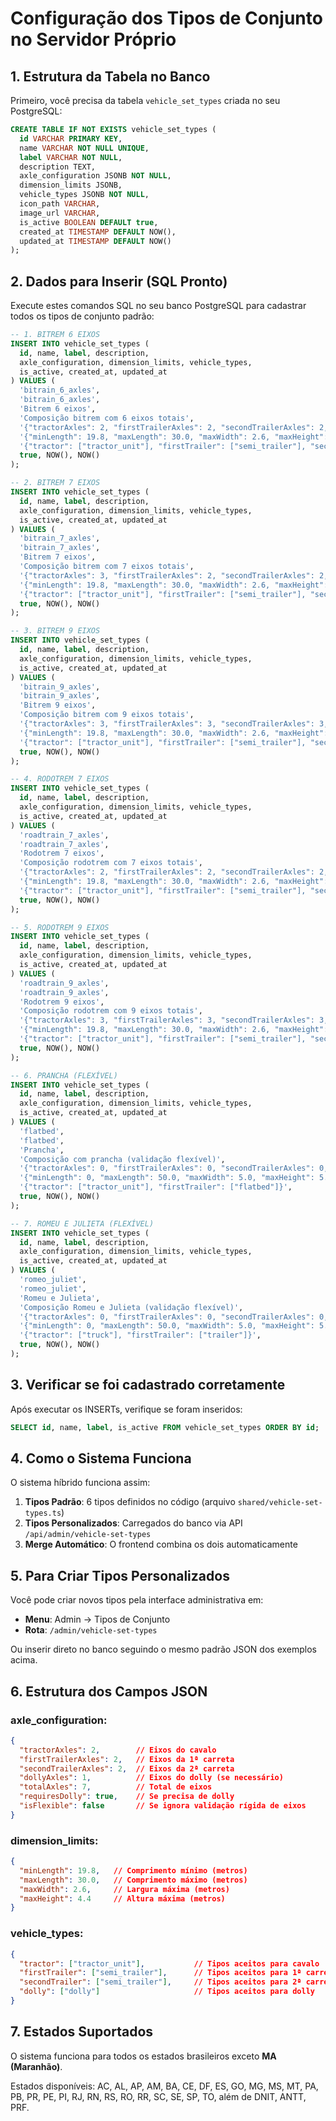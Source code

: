 # Configuração dos Tipos de Conjunto no Servidor Próprio

## 1. Estrutura da Tabela no Banco

Primeiro, você precisa da tabela `vehicle_set_types` criada no seu PostgreSQL:

```sql
CREATE TABLE IF NOT EXISTS vehicle_set_types (
  id VARCHAR PRIMARY KEY,
  name VARCHAR NOT NULL UNIQUE,
  label VARCHAR NOT NULL,
  description TEXT,
  axle_configuration JSONB NOT NULL,
  dimension_limits JSONB,
  vehicle_types JSONB NOT NULL,
  icon_path VARCHAR,
  image_url VARCHAR,
  is_active BOOLEAN DEFAULT true,
  created_at TIMESTAMP DEFAULT NOW(),
  updated_at TIMESTAMP DEFAULT NOW()
);
```

## 2. Dados para Inserir (SQL Pronto)

Execute estes comandos SQL no seu banco PostgreSQL para cadastrar todos os tipos de conjunto padrão:

```sql
-- 1. BITREM 6 EIXOS
INSERT INTO vehicle_set_types (
  id, name, label, description, 
  axle_configuration, dimension_limits, vehicle_types, 
  is_active, created_at, updated_at
) VALUES (
  'bitrain_6_axles',
  'bitrain_6_axles', 
  'Bitrem 6 eixos',
  'Composição bitrem com 6 eixos totais',
  '{"tractorAxles": 2, "firstTrailerAxles": 2, "secondTrailerAxles": 2, "totalAxles": 6, "requiresDolly": false, "isFlexible": false}',
  '{"minLength": 19.8, "maxLength": 30.0, "maxWidth": 2.6, "maxHeight": 4.4}',
  '{"tractor": ["tractor_unit"], "firstTrailer": ["semi_trailer"], "secondTrailer": ["semi_trailer"]}',
  true, NOW(), NOW()
);

-- 2. BITREM 7 EIXOS
INSERT INTO vehicle_set_types (
  id, name, label, description, 
  axle_configuration, dimension_limits, vehicle_types, 
  is_active, created_at, updated_at
) VALUES (
  'bitrain_7_axles',
  'bitrain_7_axles', 
  'Bitrem 7 eixos',
  'Composição bitrem com 7 eixos totais',
  '{"tractorAxles": 3, "firstTrailerAxles": 2, "secondTrailerAxles": 2, "totalAxles": 7, "requiresDolly": false, "isFlexible": false}',
  '{"minLength": 19.8, "maxLength": 30.0, "maxWidth": 2.6, "maxHeight": 4.4}',
  '{"tractor": ["tractor_unit"], "firstTrailer": ["semi_trailer"], "secondTrailer": ["semi_trailer"]}',
  true, NOW(), NOW()
);

-- 3. BITREM 9 EIXOS
INSERT INTO vehicle_set_types (
  id, name, label, description, 
  axle_configuration, dimension_limits, vehicle_types, 
  is_active, created_at, updated_at
) VALUES (
  'bitrain_9_axles',
  'bitrain_9_axles', 
  'Bitrem 9 eixos',
  'Composição bitrem com 9 eixos totais',
  '{"tractorAxles": 3, "firstTrailerAxles": 3, "secondTrailerAxles": 3, "totalAxles": 9, "requiresDolly": false, "isFlexible": false}',
  '{"minLength": 19.8, "maxLength": 30.0, "maxWidth": 2.6, "maxHeight": 4.4}',
  '{"tractor": ["tractor_unit"], "firstTrailer": ["semi_trailer"], "secondTrailer": ["semi_trailer"]}',
  true, NOW(), NOW()
);

-- 4. RODOTREM 7 EIXOS
INSERT INTO vehicle_set_types (
  id, name, label, description, 
  axle_configuration, dimension_limits, vehicle_types, 
  is_active, created_at, updated_at
) VALUES (
  'roadtrain_7_axles',
  'roadtrain_7_axles', 
  'Rodotrem 7 eixos',
  'Composição rodotrem com 7 eixos totais',
  '{"tractorAxles": 2, "firstTrailerAxles": 2, "secondTrailerAxles": 2, "dollyAxles": 1, "totalAxles": 7, "requiresDolly": true, "isFlexible": false}',
  '{"minLength": 19.8, "maxLength": 30.0, "maxWidth": 2.6, "maxHeight": 4.4}',
  '{"tractor": ["tractor_unit"], "firstTrailer": ["semi_trailer"], "secondTrailer": ["semi_trailer"], "dolly": ["dolly"]}',
  true, NOW(), NOW()
);

-- 5. RODOTREM 9 EIXOS
INSERT INTO vehicle_set_types (
  id, name, label, description, 
  axle_configuration, dimension_limits, vehicle_types, 
  is_active, created_at, updated_at
) VALUES (
  'roadtrain_9_axles',
  'roadtrain_9_axles', 
  'Rodotrem 9 eixos',
  'Composição rodotrem com 9 eixos totais',
  '{"tractorAxles": 3, "firstTrailerAxles": 3, "secondTrailerAxles": 3, "dollyAxles": 0, "totalAxles": 9, "requiresDolly": true, "isFlexible": false}',
  '{"minLength": 19.8, "maxLength": 30.0, "maxWidth": 2.6, "maxHeight": 4.4}',
  '{"tractor": ["tractor_unit"], "firstTrailer": ["semi_trailer"], "secondTrailer": ["semi_trailer"], "dolly": ["dolly"]}',
  true, NOW(), NOW()
);

-- 6. PRANCHA (FLEXÍVEL)
INSERT INTO vehicle_set_types (
  id, name, label, description, 
  axle_configuration, dimension_limits, vehicle_types, 
  is_active, created_at, updated_at
) VALUES (
  'flatbed',
  'flatbed', 
  'Prancha',
  'Composição com prancha (validação flexível)',
  '{"tractorAxles": 0, "firstTrailerAxles": 0, "secondTrailerAxles": 0, "totalAxles": 0, "requiresDolly": false, "isFlexible": true}',
  '{"minLength": 0, "maxLength": 50.0, "maxWidth": 5.0, "maxHeight": 5.0}',
  '{"tractor": ["tractor_unit"], "firstTrailer": ["flatbed"]}',
  true, NOW(), NOW()
);

-- 7. ROMEU E JULIETA (FLEXÍVEL)
INSERT INTO vehicle_set_types (
  id, name, label, description, 
  axle_configuration, dimension_limits, vehicle_types, 
  is_active, created_at, updated_at
) VALUES (
  'romeo_juliet',
  'romeo_juliet', 
  'Romeu e Julieta',
  'Composição Romeu e Julieta (validação flexível)',
  '{"tractorAxles": 0, "firstTrailerAxles": 0, "secondTrailerAxles": 0, "totalAxles": 0, "requiresDolly": false, "isFlexible": true}',
  '{"minLength": 0, "maxLength": 50.0, "maxWidth": 5.0, "maxHeight": 5.0}',
  '{"tractor": ["truck"], "firstTrailer": ["trailer"]}',
  true, NOW(), NOW()
);
```

## 3. Verificar se foi cadastrado corretamente

Após executar os INSERTs, verifique se foram inseridos:

```sql
SELECT id, name, label, is_active FROM vehicle_set_types ORDER BY id;
```

## 4. Como o Sistema Funciona

O sistema híbrido funciona assim:

1. **Tipos Padrão**: 6 tipos definidos no código (arquivo `shared/vehicle-set-types.ts`)
2. **Tipos Personalizados**: Carregados do banco via API `/api/admin/vehicle-set-types`
3. **Merge Automático**: O frontend combina os dois automaticamente

## 5. Para Criar Tipos Personalizados

Você pode criar novos tipos pela interface administrativa em:
- **Menu**: Admin → Tipos de Conjunto
- **Rota**: `/admin/vehicle-set-types`

Ou inserir direto no banco seguindo o mesmo padrão JSON dos exemplos acima.

## 6. Estrutura dos Campos JSON

### axle_configuration:
```json
{
  "tractorAxles": 2,        // Eixos do cavalo
  "firstTrailerAxles": 2,   // Eixos da 1ª carreta
  "secondTrailerAxles": 2,  // Eixos da 2ª carreta
  "dollyAxles": 1,          // Eixos do dolly (se necessário)
  "totalAxles": 7,          // Total de eixos
  "requiresDolly": true,    // Se precisa de dolly
  "isFlexible": false       // Se ignora validação rígida de eixos
}
```

### dimension_limits:
```json
{
  "minLength": 19.8,   // Comprimento mínimo (metros)
  "maxLength": 30.0,   // Comprimento máximo (metros)  
  "maxWidth": 2.6,     // Largura máxima (metros)
  "maxHeight": 4.4     // Altura máxima (metros)
}
```

### vehicle_types:
```json
{
  "tractor": ["tractor_unit"],           // Tipos aceitos para cavalo
  "firstTrailer": ["semi_trailer"],      // Tipos aceitos para 1ª carreta
  "secondTrailer": ["semi_trailer"],     // Tipos aceitos para 2ª carreta
  "dolly": ["dolly"]                     // Tipos aceitos para dolly
}
```

## 7. Estados Suportados

O sistema funciona para todos os estados brasileiros exceto **MA (Maranhão)**.

Estados disponíveis: AC, AL, AP, AM, BA, CE, DF, ES, GO, MG, MS, MT, PA, PB, PR, PE, PI, RJ, RN, RS, RO, RR, SC, SE, SP, TO, além de DNIT, ANTT, PRF.